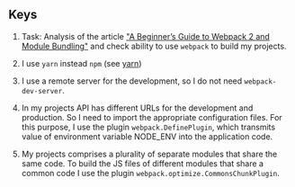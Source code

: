 ## Keys

1. Task: Analysis of the article ["A Beginner’s Guide to Webpack 2 and Module Bundling"](https://www.sitepoint.com/beginners-guide-to-webpack-2-and-module-bundling/) and check ability to use `webpack` to build my projects.   

2. I use `yarn` instead `npm` (see [yarn](https://yarnpkg.com/lang/en/))

3. I use a remote server for the development, so I do not need `webpack-dev-server`.   

4. In my projects API has different URLs for the development and production. So I need to import the appropriate configuration files. For this purpose, I use the plugin `webpack.DefinePlugin`, which transmits value of environment variable NODE_ENV  into the application code.

5. My projects comprises a plurality of separate modules that share the same code. To build the JS files of different modules that share a common code I use the plugin `webpack.optimize.CommonsChunkPlugin`.
